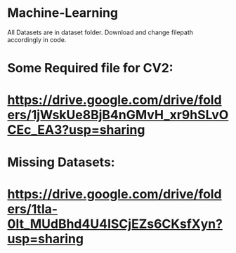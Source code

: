 # Machine-Learning
All Datasets are in dataset folder. Download and change filepath accordingly in code.
# Some Required file for CV2:
# https://drive.google.com/drive/folders/1jWskUe8BjB4nGMvH_xr9hSLvOCEc_EA3?usp=sharing            
# Missing Datasets:
# https://drive.google.com/drive/folders/1tla-0It_MUdBhd4U4ISCjEZs6CKsfXyn?usp=sharing
